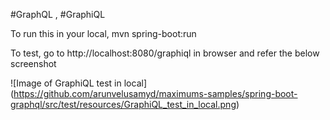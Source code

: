 #GraphQL , #GraphiQL

To run this in your local,
mvn spring-boot:run

To test, go to http://localhost:8080/graphiql in browser and refer the below screenshot

![Image of GraphiQL test in local]
(https://github.com/arunvelusamyd/maximums-samples/spring-boot-graphql/src/test/resources/GraphiQL_test_in_local.png)
